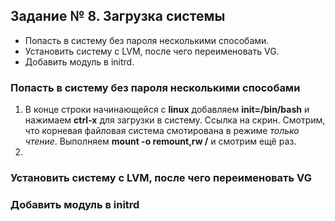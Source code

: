 ## Задание № 8. Загрузка системы ##
- Попасть в систему без пароля несколькими способами.
- Установить систему с LVM, после чего переименовать VG.
- Добавить модуль в initrd.

### Попасть в систему без пароля несколькими способами ###
1. В конце строки начинающейся с **linux** добавляем **init=/bin/bash** и нажимаем **сtrl-x** для загрузки в систему. Ссылка на скрин.
Смотрим, что корневая файловая система смотирована в режиме _только чтение_. Выполняем **mount -o remount,rw /** и смотрим ещё раз.
2.
### Установить систему с LVM, после чего переименовать VG ###

### Добавить модуль в initrd ###

